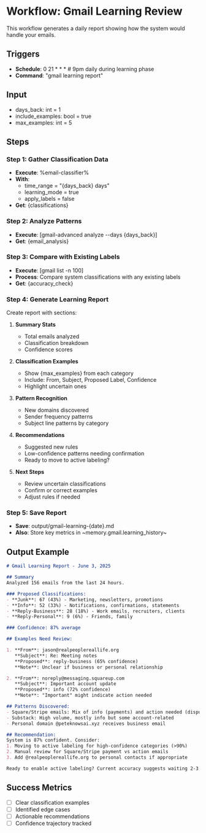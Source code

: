 # Workflow: Gmail Learning Review

This workflow generates a daily report showing how the system would handle your emails.

## Triggers
- **Schedule**: 0 21 * * *  # 9pm daily during learning phase
- **Command**: "gmail learning report"

## Input
- days_back: int = 1
- include_examples: bool = true
- max_examples: int = 5

## Steps

### Step 1: Gather Classification Data
- **Execute**: %email-classifier%
- **With**:
  - time_range = "{days_back} days"
  - learning_mode = true
  - apply_labels = false
- **Get**: {classifications}

### Step 2: Analyze Patterns
- **Execute**: [gmail-advanced analyze --days {days_back}]
- **Get**: {email_analysis}

### Step 3: Compare with Existing Labels
- **Execute**: [gmail list -n 100]
- **Process**: Compare system classifications with any existing labels
- **Get**: {accuracy_check}

### Step 4: Generate Learning Report
Create report with sections:

1. **Summary Stats**
   - Total emails analyzed
   - Classification breakdown
   - Confidence scores

2. **Classification Examples**
   - Show {max_examples} from each category
   - Include: From, Subject, Proposed Label, Confidence
   - Highlight uncertain ones

3. **Pattern Recognition**
   - New domains discovered
   - Sender frequency patterns
   - Subject line patterns by category

4. **Recommendations**
   - Suggested new rules
   - Low-confidence patterns needing confirmation
   - Ready to move to active labeling?

5. **Next Steps**
   - Review uncertain classifications
   - Confirm or correct examples
   - Adjust rules if needed

### Step 5: Save Report
- **Save**: output/gmail-learning-{date}.md
- **Also**: Store key metrics in ~memory.gmail.learning_history~

## Output Example
```markdown
# Gmail Learning Report - June 3, 2025

## Summary
Analyzed 156 emails from the last 24 hours.

### Proposed Classifications:
- **Junk**: 67 (43%) - Marketing, newsletters, promotions
- **Info**: 52 (33%) - Notifications, confirmations, statements  
- **Reply-Business**: 28 (18%) - Work emails, recruiters, clients
- **Reply-Personal**: 9 (6%) - Friends, family

### Confidence: 87% average

## Examples Need Review:

1. **From**: jason@realpeoplereallife.org  
   **Subject**: Re: Meeting notes  
   **Proposed**: reply-business (65% confidence)  
   **Note**: Unclear if business or personal relationship

2. **From**: noreply@messaging.squareup.com  
   **Subject**: Important account update  
   **Proposed**: info (72% confidence)  
   **Note**: "Important" might indicate action needed

## Patterns Discovered:
- Square/Stripe emails: Mix of info (payments) and action needed (disputes)
- Substack: High volume, mostly info but some account-related
- Personal domain @peteknowsai.xyz receives business email

## Recommendation:
System is 87% confident. Consider:
1. Moving to active labeling for high-confidence categories (>90%)
2. Manual review for Square/Stripe payment vs action emails
3. Add @realpeoplereallife.org to personal contacts if appropriate

Ready to enable active labeling? Current accuracy suggests waiting 2-3 more days.
```

## Success Metrics
- [ ] Clear classification examples
- [ ] Identified edge cases
- [ ] Actionable recommendations
- [ ] Confidence trajectory tracked